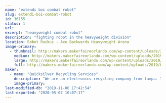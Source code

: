 ```yaml
---
name: "extendi boi combat robot"
slug: extendi-boi-combat-robot
id: 36155
status: 1
url: 
excerpt: "heavyweight combat robot"
description: "fighting robot in the heavyweight division"
location: Robot Ruckus - Axe Backwards Heavyweight Arena
image-primary:
  - thumbnail: http://makers.makerfaireorlando.com/wp-content/uploads/2019/08/quicksilver-150x150.jpg
    medium: http://makers.makerfaireorlando.com/wp-content/uploads/2019/08/quicksilver-300x225.jpg
    large: http://makers.makerfaireorlando.com/wp-content/uploads/2019/08/quicksilver-1024x768.jpg
    full: http://makers.makerfaireorlando.com/wp-content/uploads/2019/08/quicksilver.jpg
maker:
  - name: "Quicksilver Recycling Services"
    description: "We are an electronics recycling company from tampa. In business for over 25 years we have properly disposed of electronic scrap. "
    image-primary: 
last-modified-db: "2019-11-06 17:42:54"
last-exported: "2020-05-07 10:07:17"
---
```

